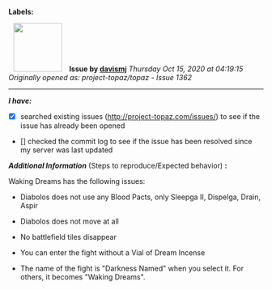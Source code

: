 **Labels:**



<a href="https://github.com/davismj"><img src="https://avatars2.githubusercontent.com/u/3845823?v=4" width="96" height="96" hspace="10"></img></a> **Issue by [davismj](https://github.com/davismj)**
_Thursday Oct 15, 2020 at 04:19:15_
_Originally opened as: project-topaz/topaz - Issue 1362_

----

<!-- place 'x' mark between square [] brackets to checkmark box -->
**_I have:_**

- [x] searched existing issues (http://project-topaz.com/issues/) to see if the issue has already been opened
- [] checked the commit log to see if the issue has been resolved since my server was last updated

**_Additional Information_** (Steps to reproduce/Expected behavior) **:** 

Waking Dreams has the following issues:

- Diabolos does not use any Blood Pacts, only Sleepga II, Dispelga, Drain, Aspir
- Diabolos does not move at all
- No battlefield tiles disappear
- You can enter the fight without a Vial of Dream Incense
- The name of the fight is "Darkness Named" when you select it. For others, it becomes "Waking Dreams".
 
